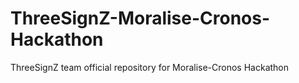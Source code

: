 # ThreeSignZ-Moralise-Cronos-Hackathon
ThreeSignZ team official repository for Moralise-Cronos Hackathon
